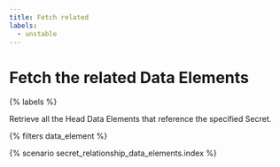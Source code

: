 ```yaml
---
title: Fetch related
labels:
  - unstable
---
```


# Fetch the related Data Elements

{% labels %}

Retrieve all the Head Data Elements that reference the specified Secret.

{% filters data_element %}

{% scenario secret_relationship_data_elements.index %}

